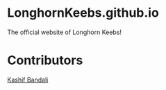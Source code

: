 # LonghornKeebs.github.io
The official website of Longhorn Keebs!

# Contributors
[Kashif Bandali](https://github.com/kashband)